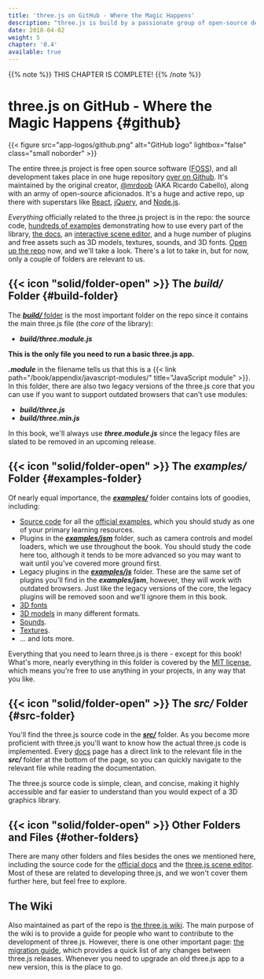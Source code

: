 ```yaml
---
title: 'three.js on GitHub - Where the Magic Happens'
description: "three.js is build by a passionate group of open-source developers on the three.js GitHub repo. Everything officially related to the three.js project is kept here, and there's LOADS of free stuff too."
date: 2018-04-02
weight: 5
chapter: '0.4'
available: true
---
```


{{% note %}}
THIS CHAPTER IS COMPLETE!
{{% /note %}}

# three.js on GitHub - Where the Magic Happens {#github}

{{< figure src="app-logos/github.png" alt="GitHub logo" lightbox="false" class="small noborder" >}}

The entire three.js project is free open source software ([FOSS](https://en.wikipedia.org/wiki/Free_and_open-source_software)), and all development takes place in one huge repository [over on Github](https://github.com/mrdoob/three.js). It's maintained by the original creator, [@mrdoob](https://twitter.com/mrdoob) (AKA Ricardo Cabello), along with an army of open-source aficionados. It's a huge and active repo, up there with superstars like [React](https://github.com/facebook/react), [jQuery](https://github.com/jquery/jquery), and [Node.js](https://github.com/nodejs/node).

_Everything_ officially related to the three.js project is in the repo: the source code, [hundreds of examples](https://threejs.org/examples/) demonstrating how to use every part of the library, [the docs](https://threejs.org/docs/), an [interactive scene editor](https://threejs.org/editor/), and a huge number of plugins and free assets such as 3D models, textures, sounds, and 3D fonts. [Open up the repo](https://github.com/mrdoob/three.js) now, and we'll take a look. There's a lot to take in, but for now, only a couple of folders are relevant to us.

## {{< icon "solid/folder-open" >}} The _**build/**_ Folder {#build-folder}

The [_**build/**_ folder](https://github.com/mrdoob/three.js/tree/dev/build) is the most important folder on the repo since it contains the main three.js file (the _core_ of the library):

- _**build/three.module.js**_

**This is the only file you need to run a basic three.js app.**

_**.module**_ in the filename tells us that this is a {{< link path="/book/appendix/javascript-modules/" title="JavaScript module" >}}. In this folder, there are also two legacy versions of the three.js core that you can use if you want to support outdated browsers that can't use modules:

- _**build/three.js**_
- _**build/three.min.js**_

In this book, we'll always use _**three.module.js**_ since the legacy files are slated to be removed in an upcoming release.

## {{< icon "solid/folder-open" >}} The _**examples/**_ Folder {#examples-folder}

Of nearly equal importance, the [_**examples/**_](https://github.com/mrdoob/three.js/tree/dev/examples) folder contains lots of goodies, including:

- [Source code](https://github.com/mrdoob/three.js/tree/master/examples/) for all the [official examples](https://threejs.org/examples/), which you should study as one of your primary learning resources.
- Plugins in the [_**examples/jsm**_](https://github.com/mrdoob/three.js/tree/master/examples/jsm/) folder, such as camera controls and model loaders, which we use throughout the book. You should study the code here too, although it tends to be more advanced so you may want to wait until you've covered more ground first.
- Legacy plugins in the [_**examples/js**_](https://github.com/mrdoob/three.js/tree/master/examples/js/) folder. These are the same set of plugins you'll find in the _**examples/jsm**_, however, they will work with outdated browsers. Just like the legacy versions of the core, the legacy plugins will be removed soon and we'll ignore them in this book.
- [3D fonts](https://github.com/mrdoob/three.js/tree/master/examples/fonts/)
- [3D models](https://github.com/mrdoob/three.js/tree/master/examples/models/) in many different formats.
- [Sounds](https://github.com/mrdoob/three.js/tree/master/examples/sounds/).
- [Textures](https://github.com/mrdoob/three.js/tree/master/examples/textures/).
- ... and lots more.

Everything that you need to learn three.js is there - except for this book! What's more, nearly everything in this folder is covered by the [MIT license](https://github.com/mrdoob/three.js/blob/dev/LICENSE), which means you're free to use anything in your projects, in any way that you like.

## {{< icon "solid/folder-open" >}} The _**src/**_ Folder {#src-folder}

You'll find the three.js source code in the [_**src/**_](https://github.com/mrdoob/three.js/tree/dev/src/) folder. As you become more proficient with three.js you'll want to know how the actual three.js code is implemented. Every [docs](https://threejs.org/docs/) page has a direct link to the relevant file in the _**src/**_ folder at the bottom of the page, so you can quickly navigate to the relevant file while reading the documentation.

The three.js source code is simple, clean, and concise, making it highly accessible and far easier to understand than you would expect of a 3D graphics library.

## {{< icon "solid/folder-open" >}} Other Folders and Files {#other-folders}

There are many other folders and files besides the ones we mentioned here, including the source code for the [official docs](https://threejs.org/docs/) and the [three.js scene editor](https://threejs.org/editor/). Most of these are related to developing three.js, and we won't cover them further here, but feel free to explore.

## The Wiki

Also maintained as part of the repo is [the three.js wiki](https://github.com/mrdoob/three.js/wiki). The main purpose of the wiki is to provide a guide for people who want to contribute to the development of three.js. However, there is one other important page: [the migration guide](https://github.com/mrdoob/three.js/wiki/Migration-Guide), which provides a quick list of any changes between three.js releases. Whenever you need to upgrade an old three.js app to a new version, this is the place to go.
